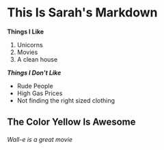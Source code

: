 # This Is Sarah's Markdown

**Things I Like**
1. Unicorns
2. Movies
3. A clean house

**_Things I Don't Like_**
- Rude People
- High Gas Prices
- Not finding the right sized clothing

## The Color Yellow Is Awesome

###### Wall-e is a great movie
